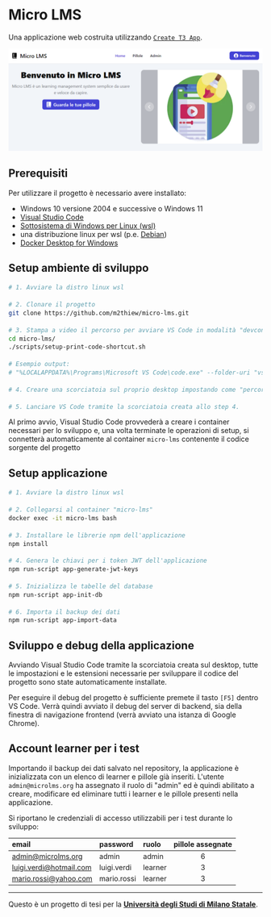 # Micro LMS

Una applicazione web costruita utilizzando [`Create T3 App`](https://create.t3.gg/).

![homepage](public/homepage.png)

## Prerequisiti

Per utilizzare il progetto è necessario avere installato:
- Windows 10 versione 2004 e successive o Windows 11
- [Visual Studio Code](https://code.visualstudio.com/)
- [Sottosistema di Windows per Linux (wsl)](https://learn.microsoft.com/en-us/windows/wsl/)
- una distribuzione linux per wsl (p.e. [Debian](https://apps.microsoft.com/detail/9msvkqc78pk6?hl=it-it&gl=IT))
- [Docker Desktop for Windows](https://docs.docker.com/desktop/install/windows-install/)

## Setup ambiente di sviluppo

```bash
# 1. Avviare la distro linux wsl

# 2. Clonare il progetto
git clone https://github.com/m2thiew/micro-lms.git

# 3. Stampa a video il percorso per avviare VS Code in modalità "devcontainer"
cd micro-lms/
./scripts/setup-print-code-shortcut.sh

# Esempio output:
# "%LOCALAPPDATA%\Programs\Microsoft VS Code\code.exe" --folder-uri "vscode-remote://dev-container+5c5c77736c2e6c6f63616c686f73745c44656269616e5c686f6d655c6d6d615c6d6963726f2d6c6d73/var/app"

# 4. Creare una scorciatoia sul proprio desktop impostando come "percorso" il valore ottenuto allo step 3.

# 5. Lanciare VS Code tramite la scorciatoia creata allo step 4.
```

Al primo avvio, Visual Studio Code provvederà a creare i container necessari per lo sviluppo e, una volta terminate le operazioni di setup, si connetterà automaticamente al container `micro-lms` contenente il codice sorgente del progetto

## Setup applicazione

```bash
# 1. Avviare la distro linux wsl

# 2. Collegarsi al container "micro-lms"
docker exec -it micro-lms bash

# 3. Installare le librerie npm dell'applicazione
npm install

# 4. Genera le chiavi per i token JWT dell'applicazione
npm run-script app-generate-jwt-keys

# 5. Inizializza le tabelle del database
npm run-script app-init-db

# 6. Importa il backup dei dati
npm run-script app-import-data
```

## Sviluppo e debug della applicazione

Avviando Visual Studio Code tramite la scorciatoia creata sul desktop, tutte le impostazioni e le estensioni necessarie per sviluppare il codice del progetto sono state automaticamente installate.

Per eseguire il debug del progetto è sufficiente premete il tasto `[F5]` dentro VS Code. Verrà quindi avviato il debug del server di backend, sia della finestra di navigazione frontend (verrà avviato una istanza di Google Chrome).

## Account learner per i test

Importando il backup dei dati salvato nel repository, la applicazione è inizializzata con un elenco di learner e pillole già inseriti. L'utente `admin@microlms.org` ha assegnato il ruolo di "admin" ed è quindi abilitato a creare, modificare ed eliminare tutti i learner e le pillole presenti nella applicazione.

Si riportano le credenziali di accesso utilizzabili per i test durante lo sviluppo:

| email                   | password    | ruolo   | pillole assegnate |
| :---------------------- | :---------- | :------ | :---------------: |
| admin@microlms.org      | admin       | admin   |         6         |
| luigi.verdi@hotmail.com | luigi.verdi | learner |         3         |
| mario.rossi@yahoo.com   | mario.rossi | learner |         3         |

---

Questo è un progetto di tesi per la [**Università degli Studi di Milano Statale**](https://www.unimi.it/).
